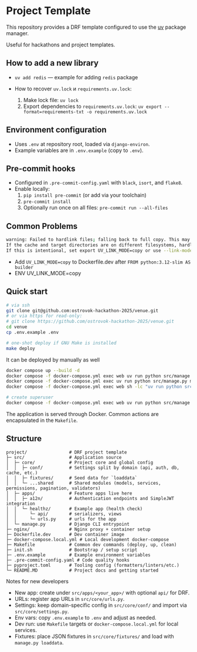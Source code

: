 # Project Template

This repository provides a DRF template configured to use the [uv](https://github.com/astral-sh/uv) package manager.

Useful for hackathons and project templates.

## How to add a new library

  - `uv add redis` — example for adding `redis` package

- How to recover `uv.lock` и `requirements.uv.lock`:
  1. Make lock file: `uv lock`
  2. Export dependencies to `requirements.uv.lock`: `uv export --format=requirements-txt -o requirements.uv.lock`

## Environment configuration

- Uses `.env` at repository root, loaded via `django-environ`.
- Example variables are in `.env.example` (copy to `.env`).

## Pre-commit hooks

- Configured in `.pre-commit-config.yaml` with `black`, `isort`, and `flake8`.
- Enable locally:
  1. `pip install pre-commit` (or add via your toolchain)
  2. `pre-commit install`
  3. Optionally run once on all files: `pre-commit run --all-files`

## Common Problems

```bash
warning: Failed to hardlink files; falling back to full copy. This may lead to degraded performance. 
If the cache and target directories are on different filesystems, hardlinking may not be supported.
If this is intentional, set export UV_LINK_MODE=copy or use --link-mode=copy to suppress this warning.
```

- Add `UV_LINK_MODE=copy` to Dockerfile.dev after `FROM python:3.12-slim AS builder`
- ENV UV_LINK_MODE=copy 

## Quick start

```bash
# via ssh
git clone git@github.com:ostrovok-hackathon-2025/venue.git
# or via https for read-only:
# git clone https://github.com/ostrovok-hackathon-2025/venue.git
cd venue
cp .env.example .env

# one-shot deploy if GNU Make is installed
make deploy
```
It can be deployed by manually as well
```bash
docker compose up --build -d
docker compose -f docker-compose.yml exec web uv run python src/manage.py collectstatic --noinput
docker compose -f docker-compose.yml exec uv run python src/manage.py migrate
docker compose -f docker-compose.yml exec web sh -lc "uv run python src/manage.py loaddata src/core/fixtures/*"

# create superuser
docker compose -f docker-compose.yml exec web uv run python src/manage.py createsuperuser
```

The application is served through Docker. Common actions are encapsulated in the `Makefile`.

## Structure

```text
project/                # DRF project template
├─ src/                 # Application source
│  ├─ core/             # Project core and global config
│  │  ├─ conf/          # Settings split by domain (api, auth, db, cache, etc.)
│  │  ├─ fixtures/      # Seed data for `loaddata`
│  │  └─ ...shared      # Shared modules (models, services, permissions, pagination, validators)
│  ├─ apps/             # Feature apps live here
│  │  ├─ a12n/          # Authentication endpoints and SimpleJWT integration
│  │  └─ healthz/       # Example app (health check)
│  │     └─ api/        # serializers, views
│  │     └─ urls.py     # urls for the app
│  └─ manage.py         # Django CLI entrypoint
├─ nginx/               # Nginx proxy + container setup
├─ Dockerfile.dev       # Dev container image
├─ docker-compose.local.yml # Local development docker-compose
├─ Makefile             # Common dev commands (deploy, up, clean)
├─ init.sh              # Bootstrap / setup script
├─ .env.example         # Example environment variables
├─ .pre-commit-config.yaml # Code quality hooks
├─ pyproject.toml       # Tooling config (formatters/linters/etc.)
└─ README.MD            # Project docs and getting started
```

Notes for new developers
- New app: create under `src/apps/<your_app>/` with optional `api/` for DRF.
- URLs: register app URLs in `src/core/urls.py`.
- Settings: keep domain-specific config in `src/core/conf/` and import via `src/core/settings.py`.
- Env vars: copy `.env.example` to `.env` and adjust as needed.
- Dev run: use `Makefile` targets or `docker-compose.local.yml` for local services.
- Fixtures: place JSON fixtures in `src/core/fixtures/` and load with `manage.py loaddata`.
